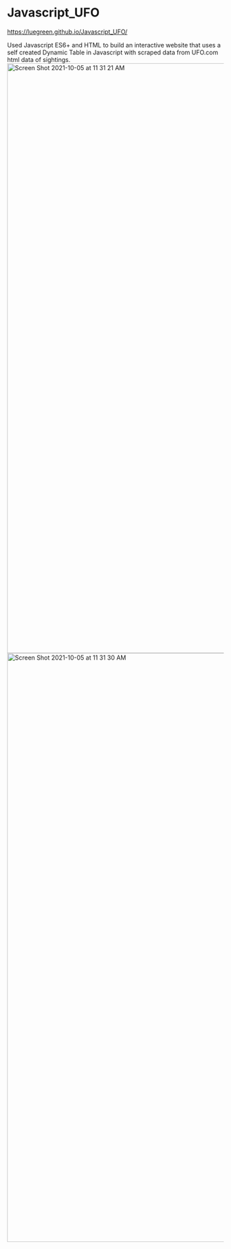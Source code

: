 # Javascript_UFO

https://luegreen.github.io/Javascript_UFO/

Used Javascript ES6+ and HTML to build an interactive website that uses a self created Dynamic Table in Javascript with scraped data from UFO.com html data of sightings. 
<img width="1372" alt="Screen Shot 2021-10-05 at 11 31 21 AM" src="https://user-images.githubusercontent.com/14239715/136054905-b39abe35-6ee1-419c-8df0-2a4cc6ab5565.png">
<img width="1370" alt="Screen Shot 2021-10-05 at 11 31 30 AM" src="https://user-images.githubusercontent.com/14239715/136054916-0e440cb0-25c7-4b6a-855e-09d53b23c103.png">
